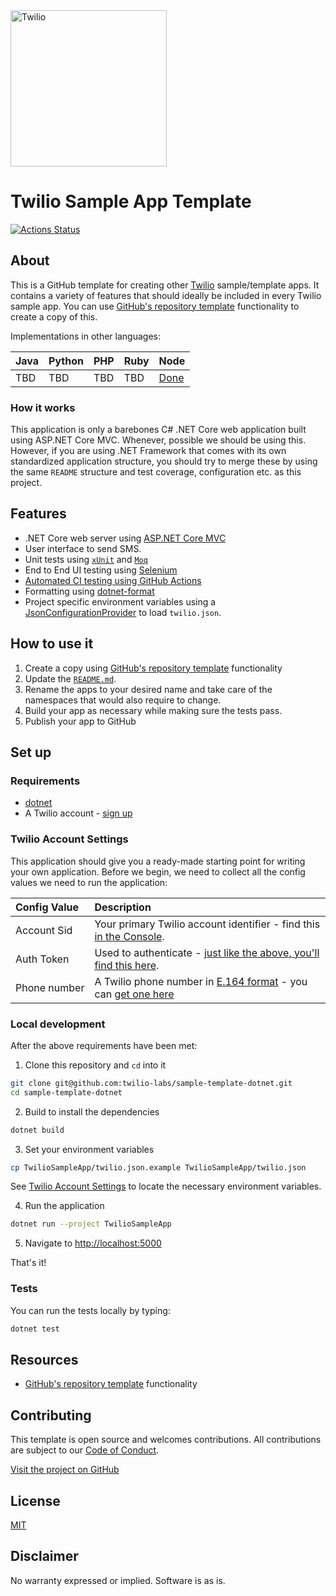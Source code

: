 <a  href="https://www.twilio.com">
<img  src="https://static0.twilio.com/marketing/bundles/marketing/img/logos/wordmark-red.svg"  alt="Twilio"  width="250"  />
</a>
 
# Twilio Sample App Template

[![Actions Status](https://github.com/twilio-labs/sample-template-dotnet/workflows/.NET%20Core%20CI/badge.svg)](https://github.com/twilio-labs/sample-template-dotnet/actions)

## About

This is a GitHub template for creating other [Twilio] sample/template apps. It contains a variety of features that should ideally be included in every Twilio sample app. You can use [GitHub's repository template](https://help.github.com/en/github/creating-cloning-and-archiving-repositories/creating-a-repository-from-a-template) functionality to create a copy of this.

Implementations in other languages:

| Java | Python | PHP | Ruby | Node |
| :--- | :----- | :-- | :--- | :--- |
| TBD | TBD | TBD | TBD | [Done](https://github.com/twilio-labs/sample-template-nodejs) |

### How it works

This application is only a barebones C# .NET Core web application built using ASP.NET Core MVC. Whenever, possible we should be using this. However, if you are using .NET Framework that comes with its own standardized application structure, you should try to merge these by using the same `README` structure and test coverage, configuration etc. as this project.

<!--
**TODO: UML Diagram**

We can render UML diagrams using [Mermaid](https://mermaidjs.github.io/).


**TODO: Describe how it works**
-->

## Features

- .NET Core web server using [ASP.NET Core MVC](https://docs.microsoft.com/en-us/aspnet/core/mvc/)
- User interface to send SMS.
- Unit tests using [`xUnit`](https://xunit.net/) and [`Moq`](https://www.nuget.org/packages/Moq/i)
- End to End UI testing using [Selenium](https://www.selenium.dev/)
- [Automated CI testing using GitHub Actions](/.github/workflows/dotnet.yml)
- Formatting using [dotnet-format](https://www.nuget.org/packages/dotnet-format/)
- Project specific environment variables using a [JsonConfigurationProvider](https://docs.microsoft.com/en-us/aspnet/core/fundamentals/configuration/?view=aspnetcore-3.1#jcp) to load `twilio.json`.

## How to use it

1. Create a copy using [GitHub's repository template](https://help.github.com/en/github/creating-cloning-and-archiving-repositories/creating-a-repository-from-a-template) functionality
1. Update the [`README.md`](README.md).
1. Rename the apps to your desired name and take care of the namespaces that would also require to change.
1. Build your app as necessary while making sure the tests pass.
1. Publish your app to GitHub

## Set up

### Requirements

- [dotnet](https://dotnet.microsoft.com/)
- A Twilio account - [sign up](https://www.twilio.com/try-twilio)

### Twilio Account Settings

This application should give you a ready-made starting point for writing your
own application. Before we begin, we need to collect
all the config values we need to run the application:

| Config&nbsp;Value | Description                                                                                                                                                  |
| :---------------- | :----------------------------------------------------------------------------------------------------------------------------------------------------------- |
| Account&nbsp;Sid  | Your primary Twilio account identifier - find this [in the Console](https://www.twilio.com/console).                                                         |
| Auth&nbsp;Token   | Used to authenticate - [just like the above, you'll find this here](https://www.twilio.com/console).                                                         |
| Phone&nbsp;number | A Twilio phone number in [E.164 format](https://en.wikipedia.org/wiki/E.164) - you can [get one here](https://www.twilio.com/console/phone-numbers/incoming) |

### Local development

After the above requirements have been met:

1. Clone this repository and `cd` into it

```bash
git clone git@github.com:twilio-labs/sample-template-dotnet.git
cd sample-template-dotnet
```

2. Build to install the dependencies

```bash
dotnet build
```

3. Set your environment variables

```bash
cp TwilioSampleApp/twilio.json.example TwilioSampleApp/twilio.json
```

See [Twilio Account Settings](#twilio-account-settings) to locate the necessary environment variables.

4. Run the application

```bash
dotnet run --project TwilioSampleApp
```

5. Navigate to [http://localhost:5000](http://localhost:5000)

That's it!

### Tests

You can run the tests locally by typing:

```bash
dotnet test
```

## Resources

- [GitHub's repository template](https://help.github.com/en/github/creating-cloning-and-archiving-repositories/creating-a-repository-from-a-template) functionality

## Contributing

This template is open source and welcomes contributions. All contributions are subject to our [Code of Conduct](https://github.com/twilio-labs/.github/blob/master/CODE_OF_CONDUCT.md).

[Visit the project on GitHub](https://github.com/twilio-labs/sample-template-dotnet)

## License

[MIT](http://www.opensource.org/licenses/mit-license.html)

## Disclaimer

No warranty expressed or implied. Software is as is.

[twilio]: https://www.twilio.com
